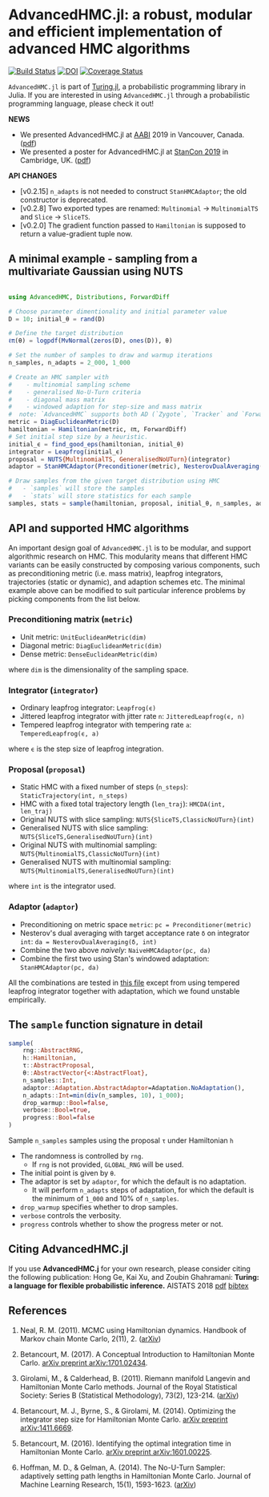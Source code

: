 # AdvancedHMC.jl: a robust, modular and efficient implementation of advanced HMC algorithms

[![Build Status](https://travis-ci.org/TuringLang/AdvancedHMC.jl.svg?branch=master)](https://travis-ci.org/TuringLang/AdvancedHMC.jl)
[![DOI](https://zenodo.org/badge/72657907.svg)](https://zenodo.org/badge/latestdoi/72657907)
[![Coverage Status](https://coveralls.io/repos/github/TuringLang/AdvancedHMC.jl/badge.svg?branch=kx%2Fbug-fix)](https://coveralls.io/github/TuringLang/AdvancedHMC.jl?branch=kx%2Fbug-fix)

`AdvancedHMC.jl` is part of [Turing.jl](https://github.com/TuringLang/Turing.jl), a probabilistic programming library in Julia. 
If you are interested in using `AdvancedHMC.jl` through a probabilistic programming language, please check it out!


**NEWS**
- We presented AdvancedHMC.jl at [AABI](http://approximateinference.org/) 2019 in Vancouver, Canada. ([pdf](https://openreview.net/forum?id=rJgzckn4tH))
- We presented a poster for AdvancedHMC.jl at [StanCon 2019](https://mc-stan.org/events/stancon2019Cambridge/) in Cambridge, UK. ([pdf](https://github.com/TuringLang/AdvancedHMC.jl/files/3730367/StanCon-AHMC.pdf))

**API CHANGES**
- [v0.2.15] `n_adapts` is not needed to construct `StanHMCAdaptor`; the old constructor is deprecated.
- [v0.2.8] Two exported types are renamed: `Multinomial` -> `MultinomialTS` and `Slice` -> `SliceTS`.
- [v0.2.0] The gradient function passed to `Hamiltonian` is supposed to return a value-gradient tuple now.

## A minimal example - sampling from a multivariate Gaussian using NUTS

```julia

using AdvancedHMC, Distributions, ForwardDiff

# Choose parameter dimentionality and initial parameter value
D = 10; initial_θ = rand(D)   

# Define the target distribution
ℓπ(θ) = logpdf(MvNormal(zeros(D), ones(D)), θ)

# Set the number of samples to draw and warmup iterations
n_samples, n_adapts = 2_000, 1_000 

# Create an HMC sampler with 
#    - multinomial sampling scheme
#    - generalised No-U-Turn criteria 
#    - diagonal mass matrix 
#    - windowed adaption for step-size and mass matrix
#  note: `AdvancedHMC` supports both AD (`Zygote`, `Tracker` and `ForwardDiff`) and user-specified gradients. For the latter, simply replace `ForwardDiff` with `ℓπ_grad` in the following ` Hamiltonian`  constructor. 
metric = DiagEuclideanMetric(D)
hamiltonian = Hamiltonian(metric, ℓπ, ForwardDiff)  
# Set initial step size by a heuristic. 
initial_ϵ = find_good_eps(hamiltonian, initial_θ) 
integrator = Leapfrog(initial_ϵ)
proposal = NUTS{MultinomialTS, GeneralisedNoUTurn}(integrator)
adaptor = StanHMCAdaptor(Preconditioner(metric), NesterovDualAveraging(0.8, integrator))

# Draw samples from the given target distribution using HMC
#   - `samples` will store the samples
#   - `stats` will store statistics for each sample
samples, stats = sample(hamiltonian, proposal, initial_θ, n_samples, adaptor, n_adapts; progress=true)
```

## API and supported HMC algorithms

An important design goal of `AdvancedHMC.jl` is to be modular, and support algorithmic research on HMC. 
This modularity means that different HMC variants can be easily constructed by composing various components, such as preconditioning metric (i.e. mass matrix), leapfrog integrators,  trajectories (static or dynamic), and adaption schemes etc. 
The minimal example above can be modified to suit particular inference problems by picking components from the list below.

### Preconditioning matrix (`metric`)

- Unit metric: `UnitEuclideanMetric(dim)` 
- Diagonal metric: `DiagEuclideanMetric(dim)`
- Dense metric: `DenseEuclideanMetric(dim)` 

where `dim` is the dimensionality of the sampling space.

### Integrator (`integrator`)

- Ordinary leapfrog integrator: `Leapfrog(ϵ)`
- Jittered leapfrog integrator with jitter rate `n`: `JitteredLeapfrog(ϵ, n)`
- Tempered leapfrog integrator with tempering rate `a`: `TemperedLeapfrog(ϵ, a)`

where `ϵ` is the step size of leapfrog integration.

### Proposal (`proposal`)

- Static HMC with a fixed number of steps (`n_steps`): `StaticTrajectory(int, n_steps)`
- HMC with a fixed total trajectory length (`len_traj`): `HMCDA(int, len_traj)` 
- Original NUTS with slice sampling: `NUTS{SliceTS,ClassicNoUTurn}(int)`
- Generalised NUTS with slice sampling: `NUTS{SliceTS,GeneralisedNoUTurn}(int)`
- Original NUTS with multinomial sampling: `NUTS{MultinomialTS,ClassicNoUTurn}(int)`
- Generalised NUTS with multinomial sampling: `NUTS{MultinomialTS,GeneralisedNoUTurn}(int)`

where `int` is the integrator used.

### Adaptor (`adaptor`)

- Preconditioning on metric space `metric`: `pc = Preconditioner(metric)`
- Nesterov's dual averaging with target acceptance rate `δ` on integrator `int`: `da = NesterovDualAveraging(δ, int)`
- Combine the two above *naively*: `NaiveHMCAdaptor(pc, da)`
- Combine the first two using Stan's windowed adaptation: `StanHMCAdaptor(pc, da)`

All the combinations are tested in [this file](https://github.com/TuringLang/AdvancedHMC.jl/blob/master/test/hmc.jl) except from using tempered leapfrog integrator together with adaptation, which we found unstable empirically.

## The `sample` function signature in detail

```julia
sample(
    rng::AbstractRNG,
    h::Hamiltonian,
    τ::AbstractProposal,
    θ::AbstractVector{<:AbstractFloat},
    n_samples::Int,
    adaptor::Adaptation.AbstractAdaptor=Adaptation.NoAdaptation(),
    n_adapts::Int=min(div(n_samples, 10), 1_000);
    drop_warmup::Bool=false,
    verbose::Bool=true,
    progress::Bool=false
)
```

Sample `n_samples` samples using the proposal `τ` under Hamiltonian `h`

- The randomness is controlled by `rng`. 
    - If `rng` is not provided, `GLOBAL_RNG` will be used.
- The initial point is given by `θ`.
- The adaptor is set by `adaptor`, for which the default is no adaptation.
    - It will perform `n_adapts` steps of adaptation, for which the default is the minimum of `1_000` and 10% of `n_samples`.
- `drop_warmup` specifies whether to drop samples.
- `verbose` controls the verbosity.
- `progress` controls whether to show the progress meter or not.

## Citing AdvancedHMC.jl ##
If you use **AdvancedHMC.j** for your own research, please consider citing the following publication: Hong Ge, Kai Xu, and Zoubin Ghahramani: **Turing: a language for flexible probabilistic inference.** AISTATS 2018 [pdf](http://proceedings.mlr.press/v84/ge18b.html) [bibtex](https://github.com/TuringLang/Turing.jl/blob/master/CITATION.bib)

## References

1. Neal, R. M. (2011). MCMC using Hamiltonian dynamics. Handbook of Markov chain Monte Carlo, 2(11), 2. ([arXiv](https://arxiv.org/pdf/1206.1901))

2. Betancourt, M. (2017). A Conceptual Introduction to Hamiltonian Monte Carlo. [arXiv preprint arXiv:1701.02434](https://arxiv.org/abs/1701.02434).

3. Girolami, M., & Calderhead, B. (2011). Riemann manifold Langevin and Hamiltonian Monte Carlo methods. Journal of the Royal Statistical Society: Series B (Statistical Methodology), 73(2), 123-214. ([arXiv](https://rss.onlinelibrary.wiley.com/doi/full/10.1111/j.1467-9868.2010.00765.x))

4. Betancourt, M. J., Byrne, S., & Girolami, M. (2014). Optimizing the integrator step size for Hamiltonian Monte Carlo. [arXiv preprint arXiv:1411.6669](https://arxiv.org/pdf/1411.6669).

5. Betancourt, M. (2016). Identifying the optimal integration time in Hamiltonian Monte Carlo. [arXiv preprint arXiv:1601.00225](https://arxiv.org/abs/1601.00225).

6. Hoffman, M. D., & Gelman, A. (2014). The No-U-Turn Sampler: adaptively setting path lengths in Hamiltonian Monte Carlo. Journal of Machine Learning Research, 15(1), 1593-1623. ([arXiv](http://arxiv.org/abs/1111.4246))
